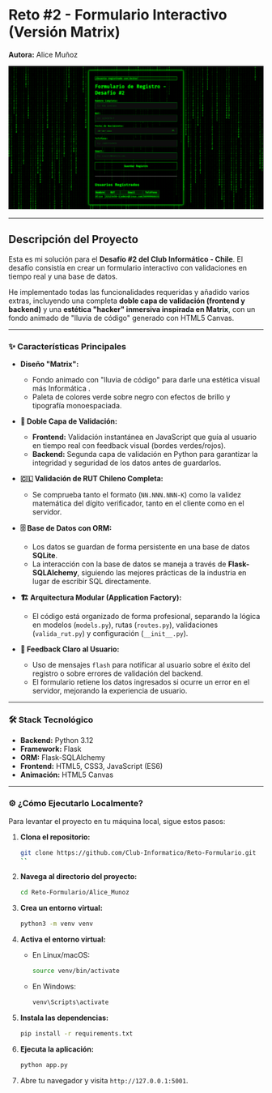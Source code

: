 # Reto #2 - Formulario Interactivo (Versión Matrix)

**Autora:** Alice Muñoz

![Captura de Pantalla](./screenshot.png)

---

## Descripción del Proyecto

Esta es mi solución para el **Desafío #2 del Club Informático - Chile**. El desafío consistía en crear un formulario interactivo con validaciones en tiempo real y una base de datos.

He implementado todas las funcionalidades requeridas y añadido varios extras, incluyendo una completa **doble capa de validación (frontend y backend)** y una **estética "hacker" inmersiva inspirada en Matrix**, con un fondo animado de "lluvia de código" generado con HTML5 Canvas.

---

### ✨ Características Principales

*   **Diseño "Matrix":**
    *   Fondo animado con "lluvia de código" para darle una estética visual más Informática .
    *   Paleta de colores verde sobre negro con efectos de brillo y tipografía monoespaciada.

*   **🔐 Doble Capa de Validación:**
    *   **Frontend:** Validación instantánea en JavaScript que guía al usuario en tiempo real con feedback visual (bordes verdes/rojos).
    *   **Backend:** Segunda capa de validación en Python para garantizar la integridad y seguridad de los datos antes de guardarlos.

*   **🇨🇱 Validación de RUT Chileno Completa:**
    *   Se comprueba tanto el formato (`NN.NNN.NNN-K`) como la validez matemática del dígito verificador, tanto en el cliente como en el servidor.

*   **🗄️ Base de Datos con ORM:**
    *   Los datos se guardan de forma persistente en una base de datos **SQLite**.
    *   La interacción con la base de datos se maneja a través de **Flask-SQLAlchemy**, siguiendo las mejores prácticas de la industria en lugar de escribir SQL directamente.

*   **🏗️ Arquitectura Modular (Application Factory):**
    *   El código está organizado de forma profesional, separando la lógica en modelos (`models.py`), rutas (`routes.py`), validaciones (`valida_rut.py`) y configuración (`__init__.py`).

*   **💬 Feedback Claro al Usuario:**
    *   Uso de mensajes `flash` para notificar al usuario sobre el éxito del registro o sobre errores de validación del backend.
    *   El formulario retiene los datos ingresados si ocurre un error en el servidor, mejorando la experiencia de usuario.

---

### 🛠️ Stack Tecnológico

*   **Backend:** Python 3.12
*   **Framework:** Flask
*   **ORM:** Flask-SQLAlchemy
*   **Frontend:** HTML5, CSS3, JavaScript (ES6)
*   **Animación:** HTML5 Canvas

---

### ⚙️ ¿Cómo Ejecutarlo Localmente?

Para levantar el proyecto en tu máquina local, sigue estos pasos:

1.  **Clona el repositorio:**
    ```bash
    git clone https://github.com/Club-Informatico/Reto-Formulario.git
    ``

2.  **Navega al directorio del proyecto:**
    ```bash
    cd Reto-Formulario/Alice_Munoz
    ```

3.  **Crea un entorno virtual:**
    ```bash
    python3 -m venv venv
    ```

4.  **Activa el entorno virtual:**
    *   En Linux/macOS:
        ```bash
        source venv/bin/activate
        ```
    *   En Windows:
        ```bash
        venv\Scripts\activate
        ```

5.  **Instala las dependencias:**
    ```bash
    pip install -r requirements.txt
    ```

6.  **Ejecuta la aplicación:**
    ```bash
    python app.py
    ```

7.  Abre tu navegador y visita `http://127.0.0.1:5001`.
